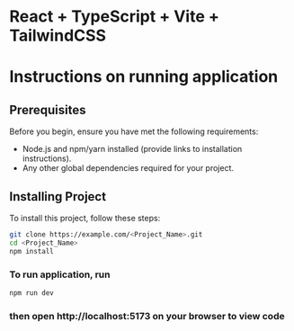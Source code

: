 # React + TypeScript + Vite + TailwindCSS
# Instructions on running application

## Prerequisites

Before you begin, ensure you have met the following requirements:

- Node.js and npm/yarn installed (provide links to installation instructions).
- Any other global dependencies required for your project.

## Installing Project

To install this project, follow these steps:

```bash
git clone https://example.com/<Project_Name>.git
cd <Project_Name>
npm install
```
### To run application, run
```bash
npm run dev
```
### then open http://localhost:5173 on your browser to view code



